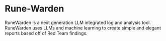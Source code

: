 # Rune-Warden
RuneWarden is a next generation LLM integrated log and analysis tool. RuneWarden uses LLMs and machine learning to create simple and elegant reports based off of Red Team findings.
